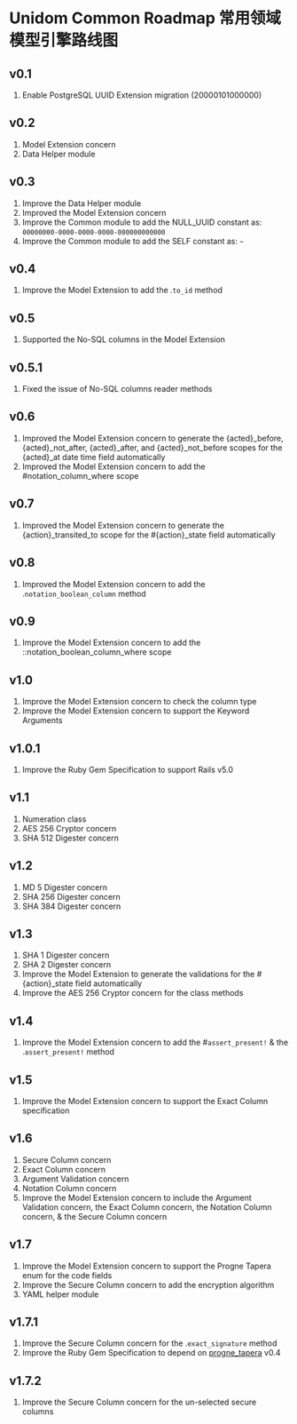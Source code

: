 # Unidom Common Roadmap 常用领域模型引擎路线图

## v0.1
1. Enable PostgreSQL UUID Extension migration (20000101000000)

## v0.2
1. Model Extension concern
2. Data Helper module

## v0.3
1. Improve the Data Helper module
2. Improved the Model Extension concern
3. Improve the Common module to add the NULL_UUID constant as: ``00000000-0000-0000-0000-000000000000``
4. Improve the Common module to add the SELF constant as: ``~``

## v0.4
1. Improve the Model Extension to add the .``to_id`` method

## v0.5
1. Supported the No-SQL columns in the Model Extension

## v0.5.1
1. Fixed the issue of No-SQL columns reader methods

## v0.6
1. Improved the Model Extension concern to generate the {acted}_before, {acted}_not_after, {acted}_after, and {acted}_not_before scopes for the {acted}_at date time field automatically
2. Improved the Model Extension concern to add the #notation_column_where scope

## v0.7
1. Improved the Model Extension concern to generate the {action}_transited_to scope for the #{action}_state field automatically

## v0.8
1. Improved the Model Extension concern to add the .``notation_boolean_column`` method

## v0.9
1. Improve the Model Extension concern to add the ::notation_boolean_column_where scope

## v1.0
1. Improve the Model Extension concern to check the column type
2. Improve the Model Extension concern to support the Keyword Arguments

## v1.0.1
1. Improve the Ruby Gem Specification to support Rails v5.0

## v1.1
1. Numeration class
2. AES 256 Cryptor concern
3. SHA 512 Digester concern

## v1.2
1. MD 5 Digester concern
2. SHA 256 Digester concern
3. SHA 384 Digester concern

## v1.3
1. SHA 1 Digester concern
2. SHA 2 Digester concern
3. Improve the Model Extension to generate the validations for the #{action}_state field automatically
4. Improve the AES 256 Cryptor concern for the class methods

## v1.4
1. Improve the Model Extension concern to add the #``assert_present!`` & the .``assert_present!`` method

## v1.5
1. Improve the Model Extension concern to support the Exact Column specification

## v1.6
1. Secure Column concern
2. Exact Column concern
3. Argument Validation concern
4. Notation Column concern
5. Improve the Model Extension concern to include the Argument Validation concern, the Exact Column concern, the Notation Column concern, & the Secure Column concern

## v1.7
1. Improve the Model Extension concern to support the Progne Tapera enum for the code fields
2. Improve the Secure Column concern to add the encryption algorithm
3. YAML helper module

## v1.7.1
1. Improve the Secure Column concern for the .``exact_signature`` method
2. Improve the Ruby Gem Specification to depend on [progne_tapera](https://github.com/topbitdu/progne_tapera) v0.4

## v1.7.2
1. Improve the Secure Column concern for the un-selected secure columns
